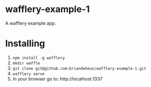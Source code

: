 wafflery-example-1
==================

A wafflery example app.

# Installing
1. `npm install -g wafflery`
2. `mkdir waffle`
3. `git clone git@github.com:briandeheus/wafflery-example-1.git`
4. `wafflery serve`
5. In your browser go to: http://localhost:1337
